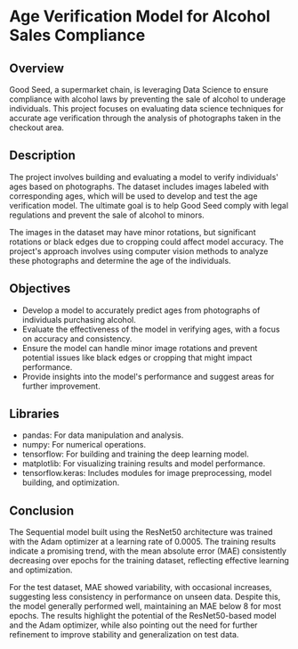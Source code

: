 # Age Verification Model for Alcohol Sales Compliance

## Overview
Good Seed, a supermarket chain, is leveraging Data Science to ensure compliance with alcohol laws by preventing the sale of alcohol to underage individuals. This project focuses on evaluating data science techniques for accurate age verification through the analysis of photographs taken in the checkout area.

## Description
The project involves building and evaluating a model to verify individuals' ages based on photographs. The dataset includes images labeled with corresponding ages, which will be used to develop and test the age verification model. The ultimate goal is to help Good Seed comply with legal regulations and prevent the sale of alcohol to minors.

The images in the dataset may have minor rotations, but significant rotations or black edges due to cropping could affect model accuracy. The project's approach involves using computer vision methods to analyze these photographs and determine the age of the individuals.

## Objectives
- Develop a model to accurately predict ages from photographs of individuals purchasing alcohol.
- Evaluate the effectiveness of the model in verifying ages, with a focus on accuracy and consistency.
- Ensure the model can handle minor image rotations and prevent potential issues like black edges or cropping that might impact performance.
- Provide insights into the model's performance and suggest areas for further improvement.

## Libraries
- pandas: For data manipulation and analysis.
- numpy: For numerical operations.
- tensorflow: For building and training the deep learning model.
- matplotlib: For visualizing training results and model performance.
- tensorflow.keras: Includes modules for image preprocessing, model building, and optimization.

## Conclusion
The Sequential model built using the ResNet50 architecture was trained with the Adam optimizer at a learning rate of 0.0005. The training results indicate a promising trend, with the mean absolute error (MAE) consistently decreasing over epochs for the training dataset, reflecting effective learning and optimization.

For the test dataset, MAE showed variability, with occasional increases, suggesting less consistency in performance on unseen data. Despite this, the model generally performed well, maintaining an MAE below 8 for most epochs. The results highlight the potential of the ResNet50-based model and the Adam optimizer, while also pointing out the need for further refinement to improve stability and generalization on test data.
